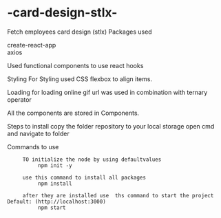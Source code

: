 # -card-design-stlx-
Fetch employees card design (stlx)
Packages used 

  create-react-app  
  axios
  
 Used functional components to use react hooks
  
Styling
  For Styling used CSS
  flexbox to align items.
  
Loading
  for loading 
  online gif url was used in combination with ternary operator
  
 All the components are stored in Components.
 
 Steps to install 
 copy the folder repository to your local storage
 open cmd and navigate to folder
 
 Commands to use
 
         TO initialize the node by using defaultvalues
              npm init -y
         
         use this command to install all packages
              npm install
         
         after they are installed use  ths command to start the project Default: (http://localhost:3000)
              npm start
